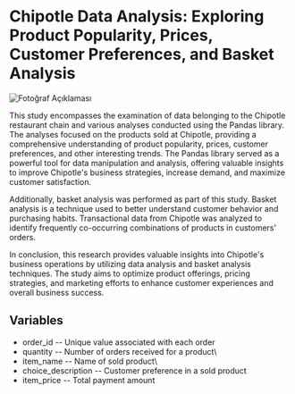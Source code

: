 # Chipotle Data Analysis: Exploring Product Popularity, Prices, Customer Preferences, and Basket Analysis

![Fotoğraf Açıklaması](https://scontent.fist7-1.fna.fbcdn.net/v/t39.30808-6/335842346_1170167163697320_7361819732656924335_n.png?_nc_cat=108&ccb=1-7&_nc_sid=e3f864&_nc_ohc=IZJqG_ON_y0AX_xVrbQ&_nc_ht=scontent.fist7-1.fna&oh=00_AfCh_OJ9zn0hn5Ss6aCbGLcpgF23Z1dw0CALiMSoWofy5A&oe=64BEDBB0)

This study encompasses the examination of data belonging to the Chipotle restaurant chain and various analyses conducted using the Pandas library. The analyses focused on the products sold at Chipotle, providing a comprehensive understanding of product popularity, prices, customer preferences, and other interesting trends. The Pandas library served as a powerful tool for data manipulation and analysis, offering valuable insights to improve Chipotle's business strategies, increase demand, and maximize customer satisfaction.

Additionally, basket analysis was performed as part of this study. Basket analysis is a technique used to better understand customer behavior and purchasing habits. Transactional data from Chipotle was analyzed to identify frequently co-occurring combinations of products in customers' orders.

In conclusion, this research provides valuable insights into Chipotle's business operations by utilizing data analysis and basket analysis techniques. The study aims to optimize product offerings, pricing strategies, and marketing efforts to enhance customer experiences and overall business success.

## Variables
- order_id -- Unique value associated with each order
- quantity -- Number of orders received for a product\
- item_name -- Name of sold product\
- choice_description -- Customer preference in a sold product
- item_price -- Total payment amount
